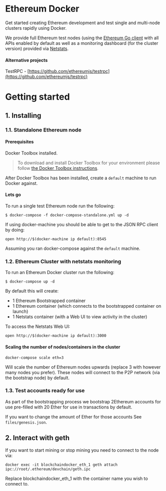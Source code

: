 # Ethereum Docker

Get started creating Ethereum development and test single and multi-node clusters
rapidly using Docker.

We provide full Ethereum test nodes (using the [Ethereum Go client](https://github.com/ethereum/go-ethereum) with all APIs enabled by default as well as a monitoring dashboard (for the cluster version) provided
via [Netstats](https://github.com/cubedro/eth-netstats).

#### Alternative projects

TestRPC - [https://github.com/ethereumjs/testrpc](https://github.com/ethereumjs/testrpc)

# Getting started

## 1. Installing

### 1.1. Standalone Ethereum node

#### Prerequisites

Docker Toolbox installed. 
> To download and install Docker Toolbox for your environment please
follow [the Docker Toolbox instructions](https://www.docker.com/products/docker-toolbox). 

After Docker Toolbox has been installed, create a ```default``` machine to run Docker against.

#### Lets go

To run a single test Ethereum node run the following:

```
$ docker-compose -f docker-compose-standalone.yml up -d
```

If using docker-machine you should be able to get to the JSON RPC client by doing:

```
open http://$(docker-machine ip default):8545
```

Assuming you ran docker-compose against the ```default``` machine.

### 1.2. Ethereum Cluster with netstats monitoring

To run an Ethereum Docker cluster run the following:

```
$ docker-compose up -d
```

By default this will create:

* 1 Ethereum Bootstrapped container
* 1 Ethereum container (which connects to the bootstrapped container on launch)
* 1 Netstats container (with a Web UI to view activity in the cluster)

To access the Netstats Web UI:

```
open http://$(docker-machine ip default):3000
```

#### Scaling the number of nodes/containers in the cluster

```
docker-compose scale eth=3
```

Will scale the number of Ethereum nodes upwards (replace 3 with however many nodes
you prefer). These nodes will connect to the P2P network (via the bootstrap node)
by default.

### 1.3. Test accounts ready for use

As part of the bootstrapping process we bootstrap 2Ethereum accounts for use
pre-filled with 20 Ether for use in transactions by default.

If you want to change the amount of Ether for those accounts
See ```files/genesis.json```.

## 2. Interact with geth

If you want to start mining or stop mining you need to connect to the node via:
```
docker exec -it blockchaindocker_eth_1 geth attach ipc://root/.ethereum/devchain/geth.ipc
```
Replace blockchaindocker_eth_1 with the container name you wish to connect to.

